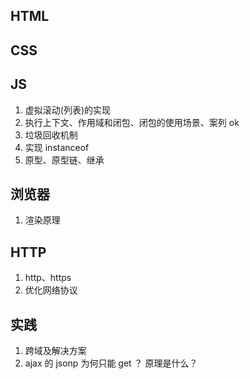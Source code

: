## HTML



## CSS



## JS
1. 虚拟滚动(列表)的实现
2. 执行上下文、作用域和闭包、闭包的使用场景、案列  ok
3. 垃圾回收机制
4. 实现 instanceof
5. 原型、原型链、继承


## 浏览器
1. 渲染原理


## HTTP
1. http、https
2. 优化网络协议

## 实践
1. 跨域及解决方案
2. ajax 的 jsonp 为何只能 get ？ 原理是什么？